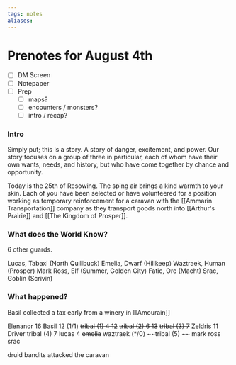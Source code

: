 ```yaml
---
tags: notes
aliases:
---
```


# Prenotes for August 4th
- [ ] DM Screen
- [ ] Notepaper
- [ ] Prep
	- [ ] maps?
	- [ ] encounters / monsters?
	- [ ] intro / recap?

### Intro

Simply put; this is a story. A story of danger, excitement, and power. Our story focuses on a group of three in particular, each of whom have their own wants, needs,  and history, but who have come together by chance and opportunity.

Today is the 25th of Resowing. The sping air brings a kind warmth to your skin. Each of you have been selected or have volunteered for a position working as temporary reinforcement for a caravan with the [[Ammarin Transportation]] company as they transport goods north into [[Arthur's Prairie]] and [[The Kingdom of Prosper]]. 

### What does the World Know?

6 other guards. 

Lucas, Tabaxi (North Quillbuck)
Emelia, Dwarf (Hillkeep)
Waztraek, Human (Prosper)
Mark Ross, Elf (Summer, Golden City)
Fatic, Orc (Macht)
Srac, Goblin (Scrivin)


### What happened?

Basil collected a tax early from a winery in [[Amourain]]

Elenanor 16
Basil 12 (1/1)
~~tribal (1) 4 12~~
~~tribal (2) 6 13~~
~~tribal (3) 7~~
Zeldris 11
Driver
tribal (4) 7
lucas 4 
~~emelia~~
waztraek (\*/0)
~~tribal (5) ~~
mark ross
srac

druid bandits attacked the caravan